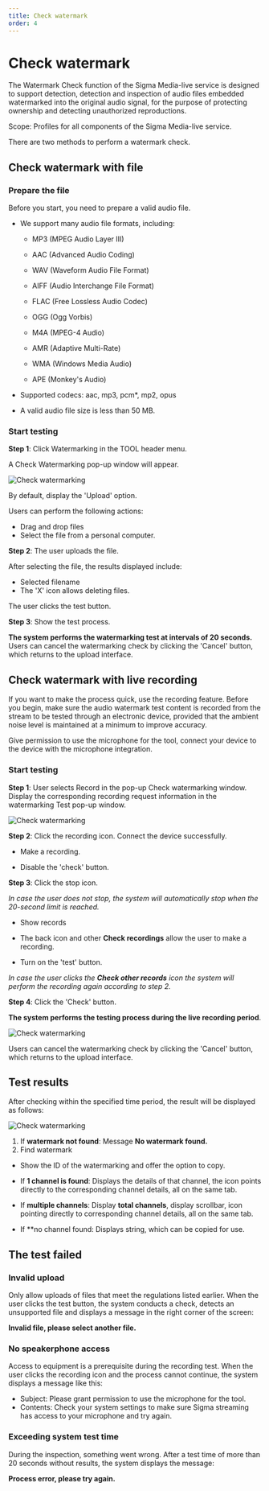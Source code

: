 ```yaml
---
title: Check watermark
order: 4
---
```


# Check watermark

The Watermark Check function of the Sigma Media-live service is designed to support detection, detection and inspection of audio files embedded watermarked into the original audio signal, for the purpose of protecting ownership and detecting unauthorized reproductions.

Scope: Profiles for all components of the Sigma Media-live service.

There are two methods to perform a watermark check.

## Check watermark with file

### Prepare the file

Before you start, you need to prepare a valid audio file.

- We support many audio file formats, including:

  - MP3 (MPEG Audio Layer III)

  - AAC (Advanced Audio Coding)

  - WAV (Waveform Audio File Format)

  - AIFF (Audio Interchange File Format)

  - FLAC (Free Lossless Audio Codec)

  - OGG (Ogg Vorbis)

  - M4A (MPEG-4 Audio)

  - AMR (Adaptive Multi-Rate)

  - WMA (Windows Media Audio)

  - APE (Monkey's Audio)

- Supported codecs: aac, mp3, pcm\*, mp2, opus

- A valid audio file size is less than 50 MB.

### Start testing

**Step 1**: Click Watermarking in the TOOL header menu.

A Check Watermarking pop-up window will appear.

![Check watermarking](/images/media-live/watermark/upload.png)

By default, display the 'Upload' option.

Users can perform the following actions:

- Drag and drop files
- Select the file from a personal computer.

**Step 2**:
The user uploads the file.

After selecting the file, the results displayed include:

- Selected filename
- The 'X' icon allows deleting files.

The user clicks the test button.

**Step 3**: Show the test process.

**The system performs the watermarking test at intervals of 20 seconds.** Users can cancel the watermarking check by clicking the 'Cancel' button, which returns to the upload interface.

## Check watermark with live recording

If you want to make the process quick, use the recording feature.
Before you begin, make sure the audio watermark test content is recorded from the stream to be tested through an electronic device, provided that the ambient noise level is maintained at a minimum to improve accuracy.

Give permission to use the microphone for the tool, connect your device to the device with the microphone integration.

### Start testing

**Step 1**: User selects Record in the pop-up Check watermarking window. Display the corresponding recording request information in the watermarking Test pop-up window.

![Check watermarking](/images/media-live/watermark/record.png)

**Step 2**: Click the recording icon. Connect the device successfully.

- Make a recording.

- Disable the 'check' button.

**Step 3**: Click the stop icon.

_In case the user does not stop, the system will automatically stop when the 20-second limit is reached._

- Show records

- The back icon and other **Check recordings** allow the user to make a recording.

- Turn on the 'test' button.

_In case the user clicks the **Check other records** icon the system will perform the recording again according to step 2._

**Step 4**: Click the 'Check' button.

**The system performs the testing process during the live recording period**.

![Check watermarking](/images/media-live/watermark/check.png)

Users can cancel the watermarking check by clicking the 'Cancel' button, which returns to the upload interface.

## Test results

After checking within the specified time period, the result will be displayed as follows:

![Check watermarking](/images/media-live/watermark/result.png)

1. If **watermark not found**: Message **No watermark found.**
2. Find watermark

- Show the ID of the watermarking and offer the option to copy.

- If **1 channel is found**: Displays the details of that channel, the icon points directly to the corresponding channel details, all on the same tab.

- If **multiple channels**: Display **total channels**, display scrollbar, icon pointing directly to corresponding channel details, all on the same tab.

- If \*\*no channel found: Displays string, which can be copied for use.

## The test failed

### Invalid upload

Only allow uploads of files that meet the regulations listed earlier. When the user clicks the test button, the system conducts a check, detects an unsupported file and displays a message in the right corner of the screen:

**Invalid file, please select another file.**

### No speakerphone access

Access to equipment is a prerequisite during the recording test. When the user clicks the recording icon and the process cannot continue, the system displays a message like this:

- Subject: Please grant permission to use the microphone for the tool.
- Contents: Check your system settings to make sure Sigma streaming has access to your microphone and try again.

### Exceeding system test time

During the inspection, something went wrong. After a test time of more than 20 seconds without results, the system displays the message:

**Process error, please try again.**
